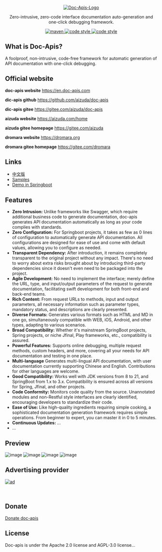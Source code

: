 <p align="center">
  <a href="https://en.doc-apis.com/">
   <img alt="Doc-Apis-Logo" src="https://iknow.hs.net/e21b7ba1-949f-499d-8c29-2b3eb2ec3fd4.png">
  </a>
</p>

<p align="center">
  Zero-intrusive, zero-code interface documentation auto-generation and one-click debugging framework.
</p>

<p align="center">
  <a href="https://search.maven.org/search?q=g:com.doc-apis%20a:*">
    <img alt="maven" src="https://img.shields.io/github/v/release/xpc1024/doc-apis?include_prereleases&logo=xpc&style=plastic">
  </a>
  <a href="https://www.apache.org/licenses/LICENSE-2.0">
    <img alt="code style" src="https://img.shields.io/badge/license-Apache%202.0-4EB1BA.svg?style=flat-square">
  </a>
  <a href="https://www.gnu.org/licenses/agpl-3.0.html">
    <img alt="code style" src="https://img.shields.io/badge/license-AGPL 3.0%20-4EB1BA.svg?style=flat-square">
  </a>
</p>

## What is Doc-Apis?

A foolproof, non-intrusive, code-free framework for automatic generation of API documentation with one-click debugging.

## Official website

**doc-apis website**  https://en.doc-apis.com

**dic-apis github** https://github.com/aizuda/doc-apis

**dic-apis gitee** https://gitee.com/aizuda/doc-apis

**aizuda website** https://aizuda.com/home

**aizuda gitee homepage** https://gitee.com/aizuda

**dromara website** https://dromara.org

**dromara gitee homepage** https://gitee.com/dromara


## Links
- [中文版](https://github.com/xpc1024/doc-apis/blob/main/README_ZH.md)
- [Samples](https://github.com/xpc1024/doc-apis/tree/main/doc-apis-test)
- [Demo in Springboot](https://en.easy-es.cn/pages/658abb/#_2-pom)

## Features

- **Zero Intrusion:** Unlike frameworks like Swagger, which require additional business code to generate documentation, doc-apis generates API documentation automatically as long as your code complies with standards.
- **Zero Configuration:** For Springboot projects, it takes as few as 0 lines of configuration to automatically generate API documentation. All configurations are designed for ease of use and come with default values, allowing you to configure as needed.
- **Transparent Dependency:** After introduction, it remains completely transparent to the original project without any impact. There's no need to worry about extra risks brought about by introducing third-party dependencies since it doesn't even need to be packaged into the project.
- **Agile Development:** No need to implement the interface; merely define the URL, type, and input/output parameters of the request to generate documentation, facilitating swift development for both front-end and back-end teams.
- **Rich Content:** From request URLs to methods, input and output parameters, all necessary information such as parameter types, mandatory status, and descriptions are clearly presented.
- **Diverse Formats:** Generates various formats such as HTML and MD in one go, simultaneously compatible with WEB, iOS, Android, and other types, adapting to various scenarios.
- **Broad Compatibility:** Whether it's mainstream SpringBoot projects, Spring projects, or niche Jfinal, Play frameworks, etc., compatibility is assured.
- **Powerful Features:**  Supports online debugging, multiple request methods, custom headers, and more, covering all your needs for API documentation and testing in one place.
- **Multi-language** Generates multi-lingual API documentation, with user documentation currently supporting Chinese and English. Contributions for other languages are welcome.
- **Good Compatibility:** Works well with JDK versions from 8 to 21, and SpringBoot from 1.x to 3.x. Compatibility is ensured across all versions for Spring, Jfinal, and other projects.
- **Code Conformity:** Monitors code quality from the source. Unannotated modules and non-Restful style interfaces are clearly identified, encouraging developers to standardize their code.
- **Ease of Use:** Like high-quality ingredients requiring simple cooking, a sophisticated documentation generation framework requires simple operations. From beginner to expert, you can master it in 0 to 5 minutes.
- **Continuous Updates:** ...
-   ...


## Preview
![image](https://github.com/user-attachments/assets/12f9b637-4377-4b6e-ac15-b87562d539a0)
![image](https://github.com/user-attachments/assets/abe8c48e-5ff3-4645-bd06-87538abc87c1)
![image](https://github.com/user-attachments/assets/b8931051-d59b-4caa-8b6d-6effca7bcff7)
![image](https://github.com/user-attachments/assets/a059bc5c-ae88-4136-b37c-204fd50af15b)
<br/>

## Advertising provider

<a href="https://www.mingdao.com?s=utm_206&utm_source=doc-apis&utm_campaign=IT%E7%BD%91%E7%AB%99&utm_content=%E6%B3%A8%E5%86%8C%E4%BD%93%E9%AA%8C
">
  <img alt="ad" src="https://iknow.hs.net/00b4a54c-6505-4776-9232-f0a9d9768fac.jpg">
</a>

</br>

## Donate
[Donate doc-apis](https://en.doc-apis.com/pages/fb599d/)


## License

Doc-apis is under the Apache 2.0 license and AGPL-3.0 license...
